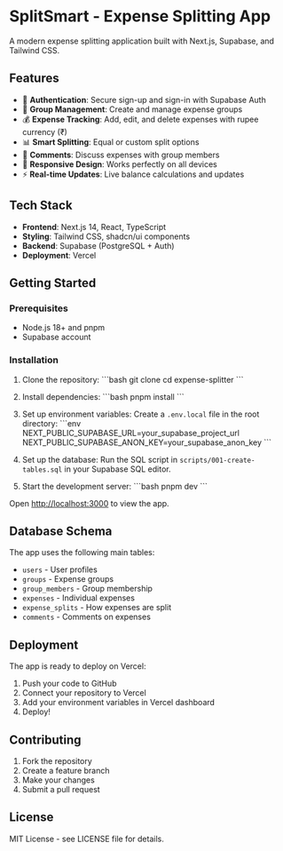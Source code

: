 # SplitSmart - Expense Splitting App

A modern expense splitting application built with Next.js, Supabase, and Tailwind CSS.

## Features

- 🔐 **Authentication**: Secure sign-up and sign-in with Supabase Auth
- 👥 **Group Management**: Create and manage expense groups
- 💰 **Expense Tracking**: Add, edit, and delete expenses with rupee currency (₹)
- 📊 **Smart Splitting**: Equal or custom split options
- 💬 **Comments**: Discuss expenses with group members
- 📱 **Responsive Design**: Works perfectly on all devices
- ⚡ **Real-time Updates**: Live balance calculations and updates

## Tech Stack

- **Frontend**: Next.js 14, React, TypeScript
- **Styling**: Tailwind CSS, shadcn/ui components
- **Backend**: Supabase (PostgreSQL + Auth)
- **Deployment**: Vercel

## Getting Started

### Prerequisites

- Node.js 18+ and pnpm
- Supabase account

### Installation

1. Clone the repository:
\`\`\`bash
git clone <your-repo-url>
cd expense-splitter
\`\`\`

2. Install dependencies:
\`\`\`bash
pnpm install
\`\`\`

3. Set up environment variables:
Create a `.env.local` file in the root directory:
\`\`\`env
NEXT_PUBLIC_SUPABASE_URL=your_supabase_project_url
NEXT_PUBLIC_SUPABASE_ANON_KEY=your_supabase_anon_key
\`\`\`

4. Set up the database:
Run the SQL script in `scripts/001-create-tables.sql` in your Supabase SQL editor.

5. Start the development server:
\`\`\`bash
pnpm dev
\`\`\`

Open [http://localhost:3000](http://localhost:3000) to view the app.

## Database Schema

The app uses the following main tables:
- `users` - User profiles
- `groups` - Expense groups
- `group_members` - Group membership
- `expenses` - Individual expenses
- `expense_splits` - How expenses are split
- `comments` - Comments on expenses

## Deployment

The app is ready to deploy on Vercel:

1. Push your code to GitHub
2. Connect your repository to Vercel
3. Add your environment variables in Vercel dashboard
4. Deploy!

## Contributing

1. Fork the repository
2. Create a feature branch
3. Make your changes
4. Submit a pull request

## License

MIT License - see LICENSE file for details.
